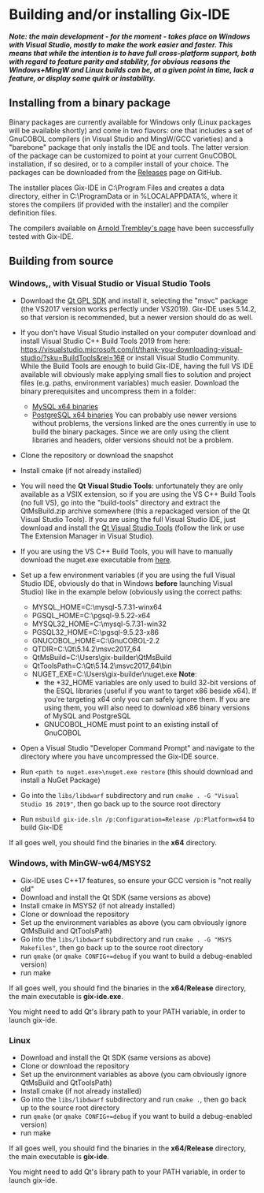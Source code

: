 ﻿# Building and/or installing Gix-IDE

***Note: the main development - for the moment - takes place on Windows with Visual Studio, mostly to make the work easier and faster. This means that while the intention is to have full cross-platform support, both with regard to feature parity and stability, for obvious reasons the Windows+MingW and Linux builds can be, at a given point in time, lack a feature, or display some quirk or instability.***

## Installing from a binary package

Binary packages are currently available for Windows only (Linux packages will be available shortly) and come in two flavors: one that includes a set of GnuCOBOL compilers (in Visual Studio and MingW/GCC varieties) and a "barebone" package that only installs the IDE and tools. The latter version of the package can be customized to point at your current GnuCOBOL installation, if so desired, or to a compiler install of your choice. The packages can be downloaded from the [Releases](https://github.com/mridoni/gix/releases) page on GitHub.

The installer places Gix-IDE in C:\Program Files and creates a data directory, either in C:\ProgramData or in %LOCALAPPDATA%, where it stores the compilers (if provided with the installer) and the compiler definition files.

The compilers available on [Arnold Trembley's page](https://www.arnoldtrembley.com/GnuCOBOL.htm) have been successfully tested with Gix-IDE.

## Building from source

### Windows,, with Visual Studio or Visual Studio Tools

 - Download the [Qt GPL SDK](https://www.qt.io/download-qt-installer) and install it, selecting the "msvc" package (the VS2017 version works perfectly under VS2019). Gix-IDE uses 5.14.2, so that version is recommended, but a newer version should do as well.
 - If you don't have Visual Studio installed on your computer download
   and install Visual Studio C++ Build Tools 2019 from here:
   https://visualstudio.microsoft.com/it/thank-you-downloading-visual-studio/?sku=BuildTools&rel=16#
   or install Visual Studio Community. While the Build Tools are enough
   to build Gix-IDE, having the full VS IDE available will obviously
   make applying small fies to solution and project files (e.g. paths,
   environment variables) much easier.  Download the binary
   prerequisites and uncompress them in a folder:
	 - [MySQL x64 binaries](https://dev.mysql.com/get/Downloads/MySQL-5.7/mysql-5.7.31-winx64.zip)
   	 - [PostgreSQL x64 binaries](https://sbp.enterprisedb.com/getfile.jsp?fileid=1257551&_ga=2.17284795.341452640.1615031602-1234917009.1613646523)
 You can probably use newer versions without problems, the versions linked are the ones currently in use to build the binary packages. Since we are only using the client libraries and headers, older versions should not be a problem.
 - Clone the repository or download the snapshot
 - Install cmake (if not already installed)
 - You will need the **Qt Visual Studio Tools**:  unfortunately they are only available as a VSIX extension, so if you are using the VS C++ Build Tools (no full VS), go into the "build-tools" directory and extract the QtMsBuild.zip archive somewhere (this a repackaged version of the Qt Visual Studio Tools). If you are using the full Visual Studio IDE, just download and install the [Qt Visual Studio Tools](https://marketplace.visualstudio.com/items?itemName=TheQtCompany.QtVisualStudioTools2019) (follow the link or use The Extension Manager in Visual Studio).
 - If you are using the VS C++ Build Tools, you will have to manually download the nuget.exe executable from [here](https://www.nuget.org/downloads).
   
 - Set up a few environment variables (if you are using the full Visual Studio IDE, obviously do that in Windows **before** launching Visual Studio) like in the example below (obviously using the correct paths:
	- MYSQL_HOME=C:\mysql-5.7.31-winx64
	- PGSQL_HOME=C:\pgsql-9.5.22-x64
	- MYSQL32_HOME=C:\mysql-5.7.31-win32
	- PGSQL32_HOME=C:\pgsql-9.5.23-x86
	- GNUCOBOL_HOME=C:\GnuCOBOL-2.2
	- QTDIR=C:\Qt\5.14.2\msvc2017_64
	- QtMsBuild=C:\Users\gix-builder\QtMsBuild
	- QtToolsPath=C:\Qt\5.14.2\msvc2017_64\bin
	- NUGET_EXE=C:\Users\gix-builder\nuget.exe
**Note**:
		- the *32_HOME variables are only used to build 32-bit versions of the ESQL libraries (useful if you want to target x86 beside x64). If you're targeting x64 only you can safely ignore them. If you are using them, you will also need to download x86 binary versions of MySQL and PostgreSQL
		- GNUCOBOL_HOME must point to an existing install of GnuCOBOL
		
- Open a Visual Studio "Developer Command Prompt" and navigate to the directory where you have uncompressed the Gix-IDE source.
- Run `<path to nuget.exe>\nuget.exe restore` (this should download and install a NuGet Package)
- Go into the `libs/libdwarf` subdirectory and run `cmake . -G "Visual Studio 16 2019"`, then go back up to the source root directory
- Run `msbuild gix-ide.sln /p:Configuration=Release /p:Platform=x64` to build Gix-IDE

If all goes well, you should find the binaries in the **x64** directory.

### Windows, with MinGW-w64/MSYS2

 - Gix-IDE uses C++17 features, so ensure your GCC version is "not really old"
 - Download and install the Qt SDK (same versions as above)
 - Install cmake in MSYS2 (if not already installed)
 - Clone or download the repository
 - Set up the environment variables as above (you cam obviously ignore QtMsBuild and QtToolsPath)
 - Go into the `libs/libdwarf` subdirectory and run `cmake . -G "MSYS Makefiles"`, then go back up to the source root directory
 - run `qmake` (or `qmake CONFIG+=debug` if you want to build a debug-enabled version)
 - run make

If all goes well, you should find the binaries in the **x64/Release** directory, the main executable is **gix-ide.exe**. 

You might need to add Qt's library path to your PATH variable, in order to launch gix-ide.

### Linux
 - Download and install the Qt SDK (same versions as above)
 - Clone or download the repository
 - Set up the environment variables as above (you cam obviously ignore QtMsBuild and QtToolsPath)
 - Install cmake (if not already installed)
 - Go into the `libs/libdwarf` subdirectory and run `cmake .`, then go back up to the source root directory
 - run `qmake` (or `qmake CONFIG+=debug` if you want to build a debug-enabled version)
 - run make

If all goes well, you should find the binaries in the **x64/Release** directory, the main executable is **gix-ide**.

You might need to add Qt's library path to your PATH variable, in order to launch gix-ide.


